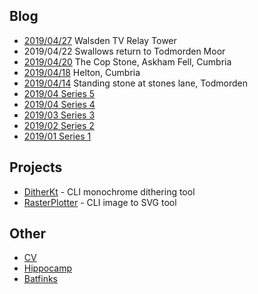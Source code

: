 ## Blog

* [2019/04/27](./blog/27042019/index.md) Walsden TV Relay Tower  
* 2019/04/22 Swallows return to Todmorden Moor
* [2019/04/20](./blog/20042019/index.md) The Cop Stone, Askham Fell, Cumbria
* [2019/04/18](./blog/18042019/index.md) Helton, Cumbria
* [2019/04/14](./blog/14042019/index.md) Standing stone at stones lane, Todmorden
* [2019/04 Series 5](./blog/series5/series5.md)
* [2019/04 Series 4](./blog/series4/series4.md)
* [2019/03 Series 3](./blog/series3/series3.md)
* [2019/02 Series 2](./blog/series2/series2.md)
* [2019/01 Series 1](./blog/series1/series1.md)

## Projects

* [DitherKt](https://github.com/fiskurgit/DitherKt) - CLI monochrome dithering tool
* [RasterPlotter](https://github.com/fiskurgit/RasterPlotter) - CLI image to SVG tool

## Other

* [CV](cv.html)
* [Hippocamp](./archive/hippocamp.md)
* [Batfinks](./archive/batfinks.md)
